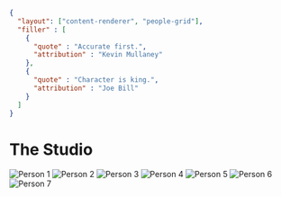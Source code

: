 ```json
{
  "layout": ["content-renderer", "people-grid"],
  "filler" : [
    {
      "quote" : "Accurate first.",
      "attribution" : "Kevin Mullaney"
    },
    {
      "quote" : "Character is king.",
      "attribution" : "Joe Bill"
    }
  ]
}
```
# The Studio

![Person 1](/headshot.png)
![Person 2](/headshot.png)
![Person 3](/headshot.png)
![Person 4](/headshot.png)
![Person 5](/headshot.png)
![Person 6](/headshot.png)
![Person 7](/headshot.png)
